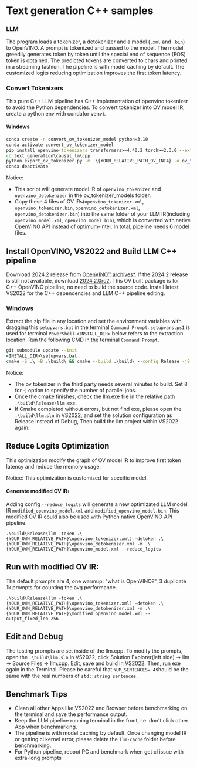 # Text generation C++ samples  




### LLM

The program loads a tokenizer, a detokenizer and a model (`.xml` and `.bin`) to OpenVINO. A prompt is tokenized and passed to the model. The model greedily generates token by token until the special end of sequence (EOS) token is obtained. The predicted tokens are converted to chars and printed in a streaming fashion. The pipeline is with model caching by default. The customized logits reducing optimization improves the first token latency.

### Convert Tokenizers
This pure C++ LLM pipeline has C++ implementation of openvino tokenizer to avoid the Python dependencies.
To convert tokenizer into OV model IR, create a python env with conda(or venv).
#### Windows

```bat
conda create -n convert_ov_tokenizer_model python=3.10
conda activate convert_ov_tokenizer_model
pip install openvino-tokenizers transformers>=4.40.2 torch>=2.3.0 --extra-index-url https://download.pytorch.org/whl/cpu
cd text_generation\causal_lm\cpp
python export_ov_tokenizer.py -m .\{YOUR_RELATIVE_PATH_OV_INT4} -o ov_tokenizer_models
conda deactivate
```
Notice:
- This script will generate model IR of `openvino_tokenizer` and `openvino_detokenizer` in the ov_tokenizer_models folder.
- Copy these 4 files of OV IRs(`openvino_tokenizer.xml`, `openvino_tokenizer.bin`, `openvino_detokenizer.xml`, `openvino_detokenizer.bin`) into the same folder of your LLM IR(including `openvino_model.xml`, `openvino_model.bin`), which is converted with native OpenVINO API instead of optimum-intel. In total, pipeline needs 6 model files.

## Install OpenVINO, VS2022 and Build LLM C++ pipeline

Download 2024.2 release from [OpenVINO™ archives*](https://storage.openvinotoolkit.org/repositories/openvino/packages/). If the 2024.2 release is still not available, download [2024.2.0rc2](https://storage.openvinotoolkit.org/repositories/openvino/packages/pre-release/2024.2.0rc2/windows/). 
This OV built package is for C++ OpenVINO pipeline, no need to build the source code.
Install latest VS2022 for the C++ dependencies and LLM C++ pipeline editing.

### Windows

Extract the zip file in any location and set the environment variables with dragging this `setupvars.bat` in the terminal `Command Prompt`. `setupvars.ps1` is used for terminal `PowerShell`.`<INSTALL_DIR>` below refers to the extraction location.
Run the following CMD in the terminal `Command Prompt`.

```bat
git submodule update --init
<INSTALL_DIR>\setupvars.bat
cmake -S .\ -B .\build\ && cmake --build .\build\ --config Release -j8
```
Notice:
- The ov tokenizer in the third party needs several minutes to build. Set 8 for -j option to specify the number of parallel jobs. 
- Once the cmake finishes, check the llm.exe file in the relative path `.\build\Release\llm.exe`. 
- If Cmake completed without errors, but not find exe, please open the `.\build\llm.sln` in VS2022, and set the solution configuration as Release instead of Debug, Then build the llm project within VS2022 again.

## Reduce Logits Optimization
This optimization modify the graph of OV model IR to improve first token latency and reduce the memory usage.

Notice: 
This optimization is customized for specific model.

#### Generate modified OV IR:
Adding config `--reduce_logits` will generate a new optimizated LLM model IR `modified_openvino_model.xml` and `modified_openvino_model.bin`.
This modified OV IR could also be used with Python native OpenVINO API pipeline.

`.\build\Release\llm -token .\{YOUR_OWN_RELATIVE_PATH}\openvino_tokenizer.xml) -detoken .\{YOUR_OWN_RELATIVE_PATH}\openvino_detokenizer.xml -m .\{YOUR_OWN_RELATIVE_PATH}\openvino_model.xml --reduce_logits` 


## Run with modified OV IR:
The default prompts are 4, one warmup: "what is OpenVINO?", 3 duplicate 1k prompts for counting the avg performance.

`.\build\Release\llm -token .\{YOUR_OWN_RELATIVE_PATH}\openvino_tokenizer.xml) -detoken .\{YOUR_OWN_RELATIVE_PATH}\openvino_detokenizer.xml -m .\{YOUR_OWN_RELATIVE_PATH}\modified_openvino_model.xml --output_fixed_len 256`

## Edit and Debug
The testing prompts are set inside of the llm.cpp. To modify the prompts, open the `.\build\llm.sln` in VS2022, click Solution Explorer(left side) -> llm -> Source Files -> llm.cpp. Edit, save and build in VS2022. Then, run exe again in the Terminal.
Please be careful that `NUM_SENTENCES= 4`should be the same with the real numbers of `std::string sentences`.

## Benchmark Tips
- Clean all other Apps like VS2022 and Browser before benchmarking on the terminal and save the performance output.
- Keep the LLM pipeline running terminal in the front, i.e. don't click other App when benchmarking.
- The pipeline is with model caching by default. Once changing model IR or getting cl kernel error, please delete the `llm-cache` folder before benchmarking. 
- For Python pipeline, reboot PC and benchmark when get cl issue with extra-long prompts
